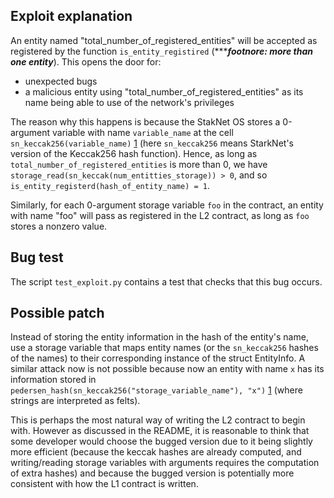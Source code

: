 ## Exploit explanation

An entity named "total_number_of_registered_entities" will be accepted as registered by the function `is_entity_registired` (******footnore: more than one entity***). This opens the door for: 
- unexpected bugs
- a malicious entity using "total_number_of_registered_entities" as its name being able to use of the network's privileges

The reason why this happens is because the StakNet OS stores a 0-argument variable with name `variable_name` at the cell `sn_keccak256(variable_name)` [1](https://docs.starknet.io/docs/Contracts/contract-storage#storage-variables) (here `sn_keccak256` means StarkNet's version of the Keccak256 hash function). Hence, as long as `total_number_of_registered_entities` is more than 0, we have `storage_read(sn_keccak(num_entitties_storage)) > 0`, and so `is_entity_registerd(hash_of_entity_name) = 1`.

Similarly, for each 0-argument storage variable `foo` in the contract, an entity with name "foo" will pass as registered in the L2 contract, as long as `foo` stores a nonzero value.

## Bug test

The script `test_exploit.py` contains a test that checks that this bug occurs.

## Possible patch

Instead of storing the entity information in the hash of the entity's name, use a storage variable that maps entity names (or the `sn_keccak256` hashes of the names) to their corresponding instance of the struct EntityInfo. A similar attack now is not possible because now an entity with name `x` has its information stored in `pedersen_hash(sn_keccak256("storage_variable_name"), "x")` [1](https://docs.starknet.io/docs/Contracts/contract-storage#storage-variables) (where strings are interpreted as felts).

This is perhaps the most natural way of writing the L2 contract to begin with. However as discussed in the README, it is reasonable to think that some developer would choose the bugged version due to it being slightly more efficient (because the keccak hashes are already computed, and writing/reading storage variables with arguments requires the computation of extra hashes) and because the bugged version is potentially more consistent with how the L1 contract is written.

